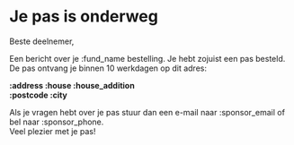 # Je pas is onderweg

Beste deelnemer,

Een bericht over je :fund_name bestelling. Je hebt zojuist een pas besteld.  
De pas ontvang je binnen 10 werkdagen op dit adres:
&nbsp;  

**:address :house :house_addition**  
**:postcode :city**

Als je vragen hebt over je pas stuur dan een e-mail naar :sponsor_email of bel naar :sponsor_phone.  
Veel plezier met je pas!

